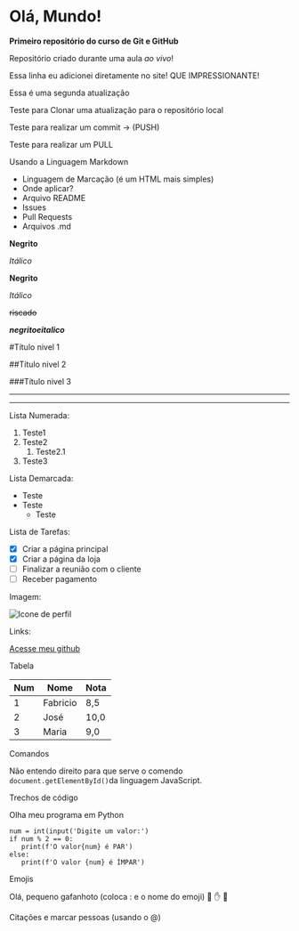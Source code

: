 # Olá, Mundo!
 **Primeiro repositório do curso de Git e GitHub**
 
 Repositório criado durante uma aula *ao vivo*!
 
 Essa linha eu adicionei diretamente no site! QUE IMPRESSIONANTE!

 Essa é uma segunda atualização
 
Teste para Clonar uma atualização para o repositório local

Teste para realizar um commit -> (PUSH)

Teste para realizar um PULL

Usando a Linguagem Markdown
- Linguagem de Marcação (é um HTML mais simples)
- Onde aplicar?
 - Arquivo README 
 - Issues
 - Pull Requests
 - Arquivos .md

 **Negrito**
 
 *Itálico*
 
 __Negrito__
 
 _Itálico_
 
 ~~riscado~~
 
 __*negritoeitalico*__
 
 #Título nivel 1
 
 ##Título nivel 2
 
 ###Título nivel 3
 
 ***
 ---
 
 Lista Numerada:
 
 1. Teste1
 1. Teste2
    1. Teste2.1
 1. Teste3

Lista Demarcada:

* Teste
* Teste
   * Teste

Lista de Tarefas:

- [x] Criar a página principal
- [x] Criar a página da loja
- [ ] Finalizar a reunião com o cliente
- [ ] Receber pagamento

Imagem:

![Icone de perfil](https://user-images.githubusercontent.com/112656502/195932674-6060de9a-9ccf-445d-9e26-023bf581e035.png)

Links:

[Acesse meu github](https://github.com/fabriciobischoff)

Tabela

Num | Nome | Nota
---|---|---
1 | Fabricio | 8,5
2 | José | 10,0
3 | Maria | 9,0

Comandos

Não entendo direito para que serve o comendo `document.getElementById()`da linguagem JavaScript.

Trechos de código

Olha meu programa em Python

```
num = int(input('Digite um valor:')
if num % 2 == 0:
   print(f'O valor{num} é PAR')
else:
   print(f'O valor {num} é ÍMPAR')
```

Emojis

Olá, pequeno gafanhoto (coloca : e o nome do emoji) 🖖 ✋
🐒

Citações e marcar pessoas (usando o @)
